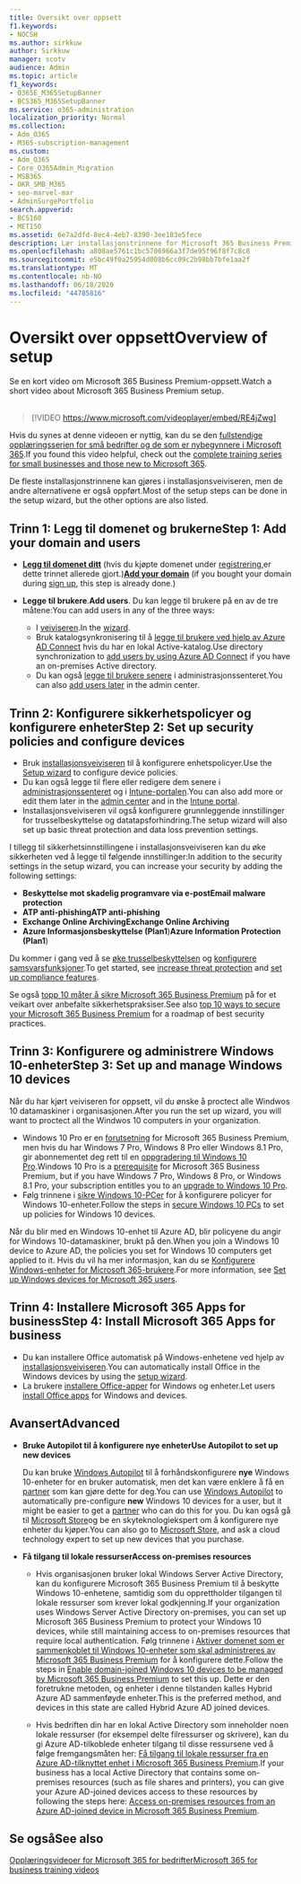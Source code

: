 ```yaml
---
title: Oversikt over oppsett
f1.keywords:
- NOCSH
ms.author: sirkkuw
author: Sirkkuw
manager: scotv
audience: Admin
ms.topic: article
f1_keywords:
- O365E_M365SetupBanner
- BCS365_M365SetupBanner
ms.service: o365-administration
localization_priority: Normal
ms.collection:
- Adm_O365
- M365-subscription-management
ms.custom:
- Adm_O365
- Core_O365Admin_Migration
- MSB365
- OKR_SMB_M365
- seo-marvel-mar
- AdminSurgePortfolio
search.appverid:
- BCS160
- MET150
ms.assetid: 6e7a2dfd-8ec4-4eb7-8390-3ee103e5fece
description: Lær installasjonstrinnene for Microsoft 365 Business Premium, fra å abonnere, til å legge til et domene og brukere, til å konfigurere sikkerhetspolicyer og mer.
ms.openlocfilehash: a808ae5761c1bc5706966a3f7de95f96f8f7c8c8
ms.sourcegitcommit: e5bc49f0a25954d008b6cc09c2b98bb7bfe1aa2f
ms.translationtype: MT
ms.contentlocale: nb-NO
ms.lasthandoff: 06/18/2020
ms.locfileid: "44785816"
---
```

# <a name="overview-of-setup"></a><span data-ttu-id="e4c61-103">Oversikt over oppsett</span><span class="sxs-lookup"><span data-stu-id="e4c61-103">Overview of setup</span></span>

<span data-ttu-id="e4c61-104">Se en kort video om Microsoft 365 Business Premium-oppsett.</span><span class="sxs-lookup"><span data-stu-id="e4c61-104">Watch a short video about Microsoft 365 Business Premium setup.</span></span><br><br>

> [!VIDEO https://www.microsoft.com/videoplayer/embed/RE4jZwg] 

<span data-ttu-id="e4c61-105">Hvis du synes at denne videoen er nyttig, kan du se den [fullstendige opplæringsserien for små bedrifter og de som er nybegynnere i Microsoft 365](https://support.microsoft.com/office/6ab4bbcd-79cf-4000-a0bd-d42ce4d12816).</span><span class="sxs-lookup"><span data-stu-id="e4c61-105">If you found this video helpful, check out the [complete training series for small businesses and those new to Microsoft 365](https://support.microsoft.com/office/6ab4bbcd-79cf-4000-a0bd-d42ce4d12816).</span></span>

<span data-ttu-id="e4c61-106">De fleste installasjonstrinnene kan gjøres i installasjonsveiviseren, men de andre alternativene er også oppført.</span><span class="sxs-lookup"><span data-stu-id="e4c61-106">Most of the setup steps can be done in the setup wizard, but the other options are also listed.</span></span>

## <a name="step-1-add-your-domain-and-users"></a><span data-ttu-id="e4c61-107">Trinn 1: Legg til domenet og brukerne</span><span class="sxs-lookup"><span data-stu-id="e4c61-107">Step 1: Add your domain and users</span></span>

   - <span data-ttu-id="e4c61-108">**[Legg til domenet ditt](set-up.md#add-your-domain-to-personalize-sign-in)** (hvis du kjøpte domenet under [registrering,](sign-up.md)er dette trinnet allerede gjort.)</span><span class="sxs-lookup"><span data-stu-id="e4c61-108">**[Add your domain](set-up.md#add-your-domain-to-personalize-sign-in)** (if you bought your domain during [sign up](sign-up.md), this step is already done.)</span></span>

   - <span data-ttu-id="e4c61-109">**Legge til brukere**.</span><span class="sxs-lookup"><span data-stu-id="e4c61-109">**Add users**.</span></span> <span data-ttu-id="e4c61-110">Du kan legge til brukere på en av de tre måtene:</span><span class="sxs-lookup"><span data-stu-id="e4c61-110">You can add users in any of the three ways:</span></span>
        - <span data-ttu-id="e4c61-111">I [veiviseren](set-up.md#add-users-in-the-wizard).</span><span class="sxs-lookup"><span data-stu-id="e4c61-111">In the [wizard](set-up.md#add-users-in-the-wizard).</span></span>
        - <span data-ttu-id="e4c61-112">Bruk katalogsynkronisering til å [legge til brukere ved hjelp av Azure AD Connect](https://docs.microsoft.com/office365/enterprise/set-up-directory-synchronization) hvis du har en lokal Active-katalog.</span><span class="sxs-lookup"><span data-stu-id="e4c61-112">Use directory synchronization to [add users by using Azure AD Connect](https://docs.microsoft.com/office365/enterprise/set-up-directory-synchronization) if you have an on-premises Active directory.</span></span>
        - <span data-ttu-id="e4c61-113">Du kan også [legge til brukere senere](add-users-m365b.md) i administrasjonssenteret.</span><span class="sxs-lookup"><span data-stu-id="e4c61-113">You can also [add users later](add-users-m365b.md) in the admin center.</span></span>
## <a name="step-2-set-up-security-policies-and-configure-devices"></a><span data-ttu-id="e4c61-114">Trinn 2: Konfigurere sikkerhetspolicyer og konfigurere enheter</span><span class="sxs-lookup"><span data-stu-id="e4c61-114">Step 2: Set up security policies and configure devices</span></span> 

  - <span data-ttu-id="e4c61-115">Bruk [installasjonsveiviseren](set-up.md#protect-your-organization) til å konfigurere enhetspolicyer.</span><span class="sxs-lookup"><span data-stu-id="e4c61-115">Use the [Setup wizard](set-up.md#protect-your-organization) to configure device policies.</span></span> 
  - <span data-ttu-id="e4c61-116">Du kan også legge til flere eller redigere dem senere i [administrasjonssenteret](view-policies-and-devices.md) og i [Intune-portalen](https://docs.microsoft.com/intune/tutorial-walkthrough-intune-portal).</span><span class="sxs-lookup"><span data-stu-id="e4c61-116">You can also add more or edit them later in the [admin center](view-policies-and-devices.md) and in the [Intune portal](https://docs.microsoft.com/intune/tutorial-walkthrough-intune-portal).</span></span>
  - <span data-ttu-id="e4c61-117">Installasjonsveiviseren vil også konfigurere grunnleggende innstillinger for trusselbeskyttelse og datatapsforhindring.</span><span class="sxs-lookup"><span data-stu-id="e4c61-117">The setup wizard will also set up basic threat protection and data loss prevention settings.</span></span>
  
  <span data-ttu-id="e4c61-118">I tillegg til sikkerhetsinnstillingene i installasjonsveiviseren kan du øke sikkerheten ved å legge til følgende innstillinger:</span><span class="sxs-lookup"><span data-stu-id="e4c61-118">In addition to the security settings in the setup wizard, you can increase your security by adding the following settings:</span></span>

- <span data-ttu-id="e4c61-119">**Beskyttelse mot skadelig programvare via e-post**</span><span class="sxs-lookup"><span data-stu-id="e4c61-119">**Email malware protection**</span></span>
- <span data-ttu-id="e4c61-120">**ATP anti-phishing**</span><span class="sxs-lookup"><span data-stu-id="e4c61-120">**ATP anti-phishing**</span></span>
- <span data-ttu-id="e4c61-121">**Exchange Online Archiving**</span><span class="sxs-lookup"><span data-stu-id="e4c61-121">**Exchange Online Archiving**</span></span>
- <span data-ttu-id="e4c61-122">**Azure Informasjonsbeskyttelse (Plan1**)</span><span class="sxs-lookup"><span data-stu-id="e4c61-122">**Azure Information Protection (Plan1**)</span></span>

<span data-ttu-id="e4c61-123">Du kommer i gang ved å se [øke trusselbeskyttelsen](increase-threat-protection.md) og [konfigurere samsvarsfunksjoner](set-up-compliance.md).</span><span class="sxs-lookup"><span data-stu-id="e4c61-123">To get started, see [increase threat protection](increase-threat-protection.md) and [set up compliance features](set-up-compliance.md).</span></span>

<span data-ttu-id="e4c61-124">Se også [topp 10 måter å sikre Microsoft 365 Business Premium](https://docs.microsoft.com/office365/admin/security-and-compliance/secure-your-business-data) på for et veikart over anbefalte sikkerhetspraksiser.</span><span class="sxs-lookup"><span data-stu-id="e4c61-124">See also [top 10 ways to secure your Microsoft 365 Business Premium](https://docs.microsoft.com/office365/admin/security-and-compliance/secure-your-business-data) for a roadmap of best security practices.</span></span>

## <a name="step-3-set-up-and-manage-windows-10-devices"></a><span data-ttu-id="e4c61-125">Trinn 3: Konfigurere og administrere Windows 10-enheter</span><span class="sxs-lookup"><span data-stu-id="e4c61-125">Step 3: Set up and manage Windows 10 devices</span></span>

<span data-ttu-id="e4c61-126">Når du har kjørt veiviseren for oppsett, vil du ønske å proctect alle Windwos 10 datamaskiner i organisasjonen.</span><span class="sxs-lookup"><span data-stu-id="e4c61-126">After you run the set up wizard, you will want to proctect all the Windwos 10 computers in your organization.</span></span>
  
- <span data-ttu-id="e4c61-127">Windows 10 Pro er en [forutsetning](pre-requisites-for-data-protection.md) for Microsoft 365 Business Premium, men hvis du har Windows 7 Pro, Windows 8 Pro eller Windows 8.1 Pro, gir abonnementet deg rett til en [oppgradering til Windows 10 Pro](https://docs.microsoft.com/microsoft-365/business/upgrade-to-windows-pro-creators-update).</span><span class="sxs-lookup"><span data-stu-id="e4c61-127">Windows 10 Pro is a [prerequisite](pre-requisites-for-data-protection.md) for Microsoft 365 Business Premium, but if you have Windows 7 Pro, Windows 8 Pro, or Windows 8.1 Pro, your subscription entitles you to an [upgrade to  Windows 10 Pro](https://docs.microsoft.com/microsoft-365/business/upgrade-to-windows-pro-creators-update).</span></span>
- <span data-ttu-id="e4c61-128">Følg trinnene i [sikre Windows 10-PCer](secure-win-10-pcs.md) for å konfigurere policyer for Windows 10-enheter.</span><span class="sxs-lookup"><span data-stu-id="e4c61-128">Follow the steps in [secure Windows 10 PCs](secure-win-10-pcs.md) to set up policies for Windows 10 devices.</span></span>

<span data-ttu-id="e4c61-129">Når du blir med en Windows 10-enhet til Azure AD, blir policyene du angir for Windows 10-datamaskiner, brukt på den.</span><span class="sxs-lookup"><span data-stu-id="e4c61-129">When you join a Windows 10 device to Azure AD, the policies you set for Windows 10 computers get applied to it.</span></span> <span data-ttu-id="e4c61-130">Hvis du vil ha mer informasjon, kan du se [Konfigurere Windows-enheter for Microsoft 365-brukere](set-up-windows-devices.md).</span><span class="sxs-lookup"><span data-stu-id="e4c61-130">For more information, see [Set up Windows devices for Microsoft 365 users](set-up-windows-devices.md).</span></span>

## <a name="step-4-install-microsoft-365-apps-for-business"></a><span data-ttu-id="e4c61-131">Trinn 4: Installere Microsoft 365 Apps for business</span><span class="sxs-lookup"><span data-stu-id="e4c61-131">Step 4: Install Microsoft 365 Apps for business</span></span>
- <span data-ttu-id="e4c61-132">Du kan installere Office automatisk på Windows-enhetene ved hjelp av [installasjonsveiviseren](set-up.md#deploy-office-365-client-apps).</span><span class="sxs-lookup"><span data-stu-id="e4c61-132">You can automatically install Office in the Windows devices by using the [setup wizard](set-up.md#deploy-office-365-client-apps).</span></span>
- <span data-ttu-id="e4c61-133">La brukere [installere Office-apper](https://docs.microsoft.com/office365/admin/setup/install-applications) for Windows og enheter.</span><span class="sxs-lookup"><span data-stu-id="e4c61-133">Let users [install Office apps](https://docs.microsoft.com/office365/admin/setup/install-applications) for Windows and devices.</span></span>
     
## <a name="advanced"></a><span data-ttu-id="e4c61-134">Avansert</span><span class="sxs-lookup"><span data-stu-id="e4c61-134">Advanced</span></span>
- <span data-ttu-id="e4c61-135">**Bruke Autopilot til å konfigurere nye enheter**</span><span class="sxs-lookup"><span data-stu-id="e4c61-135">**Use Autopilot to set up new devices**</span></span>
            
     <span data-ttu-id="e4c61-136">Du kan bruke [Windows Autopilot](add-autopilot-devices-and-profile.md) til å forhåndskonfigurere **nye** Windows 10-enheter for en bruker automatisk, men det kan være enklere å få en [partner](https://www.microsoft.com/solution-providers/search) som kan gjøre dette for deg.</span><span class="sxs-lookup"><span data-stu-id="e4c61-136">You can use [Windows Autopilot](add-autopilot-devices-and-profile.md) to automatically pre-configure **new** Windows 10 devices for a user, but it might be easier to get a [partner](https://www.microsoft.com/solution-providers/search) who can do this for you.</span></span> <span data-ttu-id="e4c61-137">Du kan også gå til [Microsoft Store](https://go.microsoft.com/fwlink/?linkid=874598)og be en skyteknologiekspert om å konfigurere nye enheter du kjøper.</span><span class="sxs-lookup"><span data-stu-id="e4c61-137">You can also go to [Microsoft Store](https://go.microsoft.com/fwlink/?linkid=874598), and ask a cloud technology expert to set up new devices that you purchase.</span></span>

- <span data-ttu-id="e4c61-138">**Få tilgang til lokale ressurser**</span><span class="sxs-lookup"><span data-stu-id="e4c61-138">**Access on-premises resources**</span></span>

     - <span data-ttu-id="e4c61-139">Hvis organisasjonen bruker lokal Windows Server Active Directory, kan du konfigurere Microsoft 365 Business Premium til å beskytte Windows 10-enhetene, samtidig som du opprettholder tilgangen til lokale ressurser som krever lokal godkjenning.</span><span class="sxs-lookup"><span data-stu-id="e4c61-139">If your organization uses Windows Server Active Directory on-premises, you can set up Microsoft 365 Business Premium to protect your Windows 10 devices, while still maintaining access to on-premises resources that require local authentication.</span></span> <span data-ttu-id="e4c61-140">Følg trinnene i [Aktiver domenet som er sammenkoblet til Windows 10-enheter som skal administreres av Microsoft 365 Business Premium](manage-windows-devices.md) for å konfigurere dette.</span><span class="sxs-lookup"><span data-stu-id="e4c61-140">Follow the steps in [Enable domain-joined Windows 10 devices to be managed by Microsoft 365 Business Premium](manage-windows-devices.md) to set this up.</span></span> <span data-ttu-id="e4c61-141">Dette er den foretrukne metoden, og enheter i denne tilstanden kalles Hybrid Azure AD sammenføyde enheter.</span><span class="sxs-lookup"><span data-stu-id="e4c61-141">This is the preferred method, and devices in this state are called Hybrid Azure AD joined devices.</span></span>

    - <span data-ttu-id="e4c61-142">Hvis bedriften din har en lokal Active Directory som inneholder noen lokale ressurser (for eksempel delte filressurser og skrivere), kan du gi Azure AD-tilkoblede enheter tilgang til disse ressursene ved å følge fremgangsmåten her: [Få tilgang til lokale ressurser fra en Azure AD-tilknyttet enhet i Microsoft 365 Business Premium](access-resources.md).</span><span class="sxs-lookup"><span data-stu-id="e4c61-142">If your business has a local Active Directory that contains some on-premises resources (such as file shares and printers), you can give your Azure AD-joined devices access to these resources by following the steps here: [Access on-premises resources from an Azure AD-joined device in Microsoft 365 Business Premium](access-resources.md).</span></span>

## <a name="see-also"></a><span data-ttu-id="e4c61-143">Se også</span><span class="sxs-lookup"><span data-stu-id="e4c61-143">See also</span></span>

[<span data-ttu-id="e4c61-144">Opplæringsvideoer for Microsoft 365 for bedrifter</span><span class="sxs-lookup"><span data-stu-id="e4c61-144">Microsoft 365 for business training videos</span></span>](https://support.microsoft.com/office/6ab4bbcd-79cf-4000-a0bd-d42ce4d12816)
